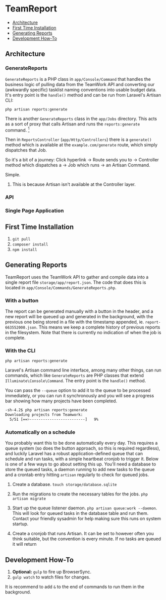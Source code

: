 # TeamReport

- [Architecture](#architecture)
- [First Time Installation](#first-time-installation)
- [Generating Reports](#generating-reports)
- [Development How-To](#development)

<a name="architecture"></a>
## Architecture

### GenerateReports

`GenerateReports` is a PHP class in `app/Console/Command` that handles the business logic of pulling data from the TeamWork API and converting our (awkwardly specific) tasklist naming conventions into usable budget data. It's entry point is the `handle()` method and can be run from Laravel's Artisan CLI:

`php artisan reports:generate`

There is another `GenerateReports` class in the `app/Jobs` directory. This acts as a sort of proxy that calls Artisan and runs the `reports:generate` command. [<sup>1</sup>](#footnote-1)

Then in `ReportsController` (`app/Http/Controllers`) there is a `generate()` method which is available at the `example.com/generate` route, which simply dispatches that Job.

So it's a bit of a journey: Click hyperlink -> Route sends you to -> Controller method which dispatches a -> Job which runs -> an Artisan Command.

Simple.

<a name="footnote-1"></a>
1. This is because Artisan isn't available at the Controller layer.

### API

### Single Page Application

<a name="first-time-installation"></a>
## First Time Installation

1. `git pull`
1. `composer install`
1. `npm install`

<a name="generating-reports"></a>
## Generating Reports

TeamReport uses the TeamWork API to gather and compile data into a single report file `storage/app/report.json`. The code that does this is located in `app/Console/Commands/GenerateReports.php`.

### With a button

The report can be generated manually with a button in the header, and a new report will be queued up and generated in the background, with the previous one being stored in a file with the timestamp appended, ie. `report-663552000.json`. This means we keep a complete history of previous reports in the filesystem. Note that there is currently no indication of when the job is complete.

### With the CLI

`php artisan reports:generate`

Laravel's Artisan command line interface, among many other things, can run commands, which like `GenerateReports` are PHP classes that extend `Illuminate\Console\Command`. The entry point is the `handle()` method.

You can pass the `--queue` option to add it to the queue to be processed immediately, or you can run it synchronously and you will see a progress bar showing how many projects have been completed.

```bash
-sh-4.2$ php artisan reports:generate
Downloading projects from Teamwork:
  5/51 [==>-------------------------]   9%
```

### Automatically on a schedule

You probably want this to be done automatically every day. This requires a queue system (so does the button approach, so this is required regardless), and luckily Laravel has a robust application-defined queue that can schedule and run tasks, with a simple heartbeat cronjob to trigger it. Below is one of a few ways to go about setting this up. You'll need a database to store the queued tasks, a daemon running to add new tasks to the queue and a crontab entry hitting `artisan` regularly to check for queued jobs.

1. Create a database.
    `touch storage/database.sqlite`

1. Run the migrations to create the necessary tables for the jobs.
    `php artisan migrate`

1. Start up the queue listener daemon.
    `php artisan queue:work --daemon`.
    This will look for queued tasks in the database table and run them. Contact your friendly sysadmin for help making sure this runs on system startup.

1. Create a cronjob that runs Artisan. It can be set to however often you think suitable, but the convention is every minute. If no tasks are queued it will return 

<a name="development"></a>
## Development How-To

1. **Optional:** `gulp` to fire up BrowserSync.
1. `gulp watch` to watch files for changes.

It is recommend to add `&` to the end of commands to run them in the background.